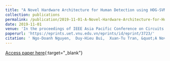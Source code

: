```yaml
---
title: "A Novel Hardware Architecture for Human Detection using HOG-SVM Co-Optimization"
collection: publications
permalink: /publication/2019-11-01-A-Novel-Hardware-Architecture-for-Human-Detection-using-HOG-SVM-Co-Optimization
date: 2019-11-01
venue: 'In the proceedings of IEEE Asia Pacific Conference on Circuits and Systems (APCCAS)'
paperurl: 'https://eprints.uet.vnu.edu.vn/eprints/id/eprint/3723/'
citation: ' Ngo-Doanh Nguyen,  Duy-Hieu Bui,  Xuan-Tu Tran, &quot;A Novel Hardware Architecture for Human Detection using HOG-SVM Co-Optimization.&quot; In the proceedings of IEEE Asia Pacific Conference on Circuits and Systems (APCCAS), 2019.'
---
```

[Access paper here](https://eprints.uet.vnu.edu.vn/eprints/id/eprint/3723/){:target="_blank"}

